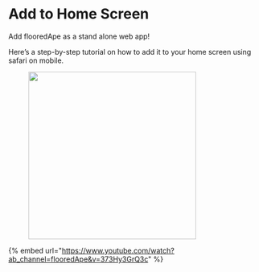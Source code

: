 # Add to Home Screen

Add flooredApe as a stand alone web app!&#x20;

Here’s a step-by-step tutorial on how to add it to your home screen using safari on mobile.

<figure><img src="../.gitbook/assets/appFinal.gif" alt="" width="333"><figcaption></figcaption></figure>

{% embed url="https://www.youtube.com/watch?ab_channel=flooredApe&v=373Hy3GrQ3c" %}

